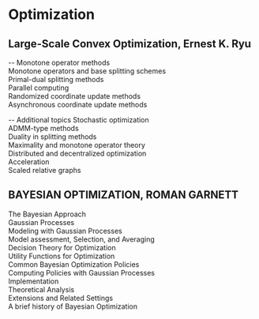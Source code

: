 # Optimization

## Large-Scale Convex Optimization, Ernest K. Ryu
-- Monotone operator methods  
Monotone operators and base splitting schemes  
Primal-dual splitting methods  
Parallel computing  
Randomized coordinate update methods  
Asynchronous coordinate update methods  

-- Additional topics
Stochastic optimization  
ADMM-type methods  
Duality in splitting methods  
Maximality and monotone operator theory  
Distributed and decentralized optimization  
Acceleration  
Scaled relative graphs  

## BAYESIAN OPTIMIZATION, ROMAN GARNETT
The Bayesian Approach  
Gaussian Processes  
Modeling with Gaussian Processes  
Model assessment, Selection, and Averaging  
Decision Theory for Optimization  
Utility Functions for Optimization  
Common Bayesian Optimization Policies  
Computing Policies with Gaussian Processes  
Implementation  
Theoretical Analysis  
Extensions and Related Settings  
A brief history of Bayesian Optimization 


